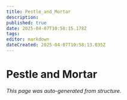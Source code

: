```yaml
---
title: Pestle_and_Mortar
description: 
published: true
date: 2025-04-07T10:58:15.178Z
tags: 
editor: markdown
dateCreated: 2025-04-07T10:58:13.035Z
---
```


# Pestle and Mortar

*This page was auto-generated from structure.*